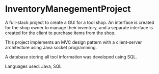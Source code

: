 # InventoryManegementProject
A full-stack project to create a GUI for a tool shop. An interface is created for the shop owner to manage their inventory, and a separate interface is created for the client to purchase items from the shop. 

This project implements an MVC design pattern with a client-server architecture using Java socket programming. 

A database storing all tool information was developed using SQL. 

Languages used: Java, SQL
